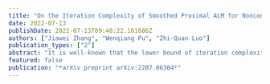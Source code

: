```yaml
---
title: "On the Iteration Complexity of Smoothed Proximal ALM for Nonconvex Optimization Problem with Convex Constraints"
date: 2022-07-13
publishDate: 2022-07-13T09:48:22.161686Z
authors: ["Jiawei Zhang", "Wenqiang Pu", "Zhi-Quan Luo"]
publication_types: ["2"]
abstract: "It is well-known that the lower bound of iteration complexity for solving nonconvex unconstrained optimization problems is $Omega(1/epsilon^2)$, which can be achieved by standard gradient descent algorithm when the objective function is smooth. This lower bound still holds for nonconvex constrained problems, while it is still unknown whether a first-order method can achieve this lower bound. In this paper, we show that a simple single-loop first-order algorithm called smoothed proximal augmented Lagrangian method (ALM) can achieve such iteration complexity lower bound. The key technical contribution is a strong local error bound for a general convex constrained problem, which is of independent interest."
featured: false
publication: "*arXiv preprint arXiv:2207.06304*"
---
```


